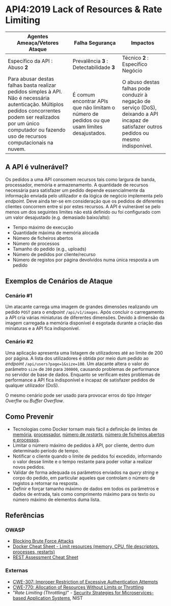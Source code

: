 API4:2019 Lack of Resources & Rate Limiting
===========================================

| Agentes Ameaça/Vetores Ataque | Falha Segurança | Impactos |
| - | - | - |
| Específico da API : Abuso **2** | Prevalência **3** : Detectabilidade **3** | Técnico **2** : Específico Negócio |
| Para abusar destas falhas basta realizar pedidos simples à API. Não é necessária autenticação. Múltiplos pedidos concorrentes podem ser realizados por um único computador ou fazendo uso de recursos computacionais na nuvem. | É comum encontrar APIs que não limitam o número de pedidos ou que usam limites desajustados. | O abuso destas falhas pode conduzir à negação de serviço (DoS), deixando a API incapaz de satisfazer outros pedidos ou mesmo indisponível. |

## A API é vulnerável?

Os pedidos a uma API consomem recursos tais como largura de banda, processador,
memória e armazenamento. A quantidade de recursos necessária para satisfazer um
pedido depende essencialmente da informação enviada pelo utilizador e da lógica
de negócio implementa pelo _endpoint_. Deve ainda ter-se em consideração que os
pedidos de diferentes clientes concorrem entre si por estes recursos. A API é
vulnerável se pelo menos um dos seguintes limites não está definido ou foi
configurado com um valor desajustado (e.g. demasiado baixo/alto):

* Tempo máximo de execução
* Quantidade máxima de memória alocada
* Número de ficheiros abertos
* Número de processos
* Tamanho do pedido (e.g., uploads)
* Número de pedidos por cliente/recurso
* Número de registos por página devolvidos numa única resposta a um pedido

## Exemplos de Cenários de Ataque

### Cenário #1

Um atacante carrega uma imagem de grandes dimensões realizando um pedido `POST`
para o _endpoint_ `/api/v1/images`. Após concluir o carregamento a API cria
várias miniaturas de diferentes dimensões. Devido à dimensão da imagem carregada
a memória disponível é esgotada durante a criação das miniaturas e a API fica
indisponível.

### Cenário #2

Uma aplicação apresenta uma listagem de utilizadores até ao limite de 200 por
página. A lista dos utilizadores é obtida por meio dum pedido ao _endpoint_
`/api/users?page=1&size=100`. Um atacante altera o valor do parâmetro `size`
de `200` para `200000`, causando problemas de performance no servidor de base de
dados. Enquanto se verificam estes problemas de performance a API fica
indisponível e incapaz de satisfazer pedidos de qualquer utilizador (DoS).

O mesmo cenário pode ser usado para provocar erros do tipo _Integer Overflw_ ou
_Buffer Overflow_.

## Como Prevenir

* Tecnologias como Docker tornam mais fácil a definição de limites de
  [memória][1], [processador][2], [número de _restarts_][3],
  [número de ficheiros abertos e processos][4].
* Limitar o número máximo de pedidos à API, por cliente, dentro dum determinado
  período de tempo.
* Notificar o cliente quando o limite de pedidos foi excedido, informando o
  valor desse limite e o tempo restante para poder voltar a realizar novos
  pedidos.
* Validar de forma adequada os parâmetros enviados na _query string_ e corpo do
  pedido, em particular aqueles que controlam o número de registos a retornar na
  resposta.
* Definir e forçar tamanho máximo de dados em todos os parâmetros e dados de
  entrada, tais como comprimento máximo para os texto ou número máximo de
  elementos duma lista.

## Referências

### OWASP

* [Blocking Brute Force Attacks][5]
* [Docker Cheat Sheet - Limit resources (memory, CPU, file descriptors,
  processes, restarts)][6]
* [REST Assessment Cheat Sheet][7]

### Externas

* [CWE-307: Improper Restriction of Excessive Authentication Attempts][8]
* [CWE-770: Allocation of Resources Without Limits or Throttling][9]
* "_Rate Limiting (Throttling)_" - [Security Strategies for Microservices-based
  Application Systems][10], NIST

[1]: https://docs.docker.com/config/containers/resource_constraints/#memory
[2]: https://docs.docker.com/config/containers/resource_constraints/#cpu
[3]: https://docs.docker.com/engine/reference/commandline/run/#restart-policies---restart
[4]: https://docs.docker.com/engine/reference/commandline/run/#set-ulimits-in-container---ulimit
[5]: https://owasp.org/www-community/controls/Blocking_Brute_Force_Attacks
[6]: https://github.com/OWASP/CheatSheetSeries/blob/3a8134d792528a775142471b1cb14433b4fda3fb/cheatsheets/Docker_Security_Cheat_Sheet.md#rule-7---limit-resources-memory-cpu-file-descriptors-processes-restarts
[7]: https://github.com/OWASP/CheatSheetSeries/blob/3a8134d792528a775142471b1cb14433b4fda3fb/cheatsheets/REST_Assessment_Cheat_Sheet.md
[8]: https://cwe.mitre.org/data/definitions/307.html
[9]: https://cwe.mitre.org/data/definitions/770.html
[10]: https://nvlpubs.nist.gov/nistpubs/SpecialPublications/NIST.SP.800-204-draft.pdf
